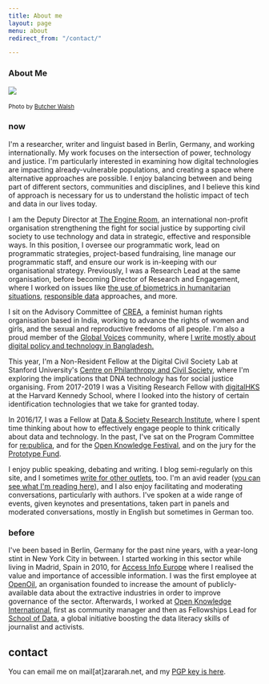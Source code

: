 ```yaml
---
title: About me
layout: page
menu: about
redirect_from: "/contact/"

---
```


### About Me

<div class="float-left mr-5" style="max-width: 20rem">
  <img src="{{ site.url }}/assets/static/profile-pic.jpg" class="img-fluid"/>​
  <p>
    <small>
      Photo by <a href="http://butcherwalsh.com/">Butcher Walsh</a>
    </small>
  </p>
</div>

### now

I'm a researcher, writer and linguist based in Berlin, Germany, and working internationally. My work focuses on the intersection of power, technology and justice. I'm particularly interested in examining how digital technologies are impacting already-vulnerable populations, and creating a space where alternative approaches are possible. I enjoy balancing between and being part of different sectors, communities and disciplines, and I believe this kind of approach is necessary for us to understand the holistic impact of tech and data in our lives today. 

I am the Deputy Director at [The Engine Room](https://www.theengineroom.org/), an international non-profit organisation strengthening the fight for social justice by supporting civil society to use technology and data in strategic, effective and responsible ways. In this position, I oversee our programmatic work, lead on programmatic strategies, project-based fundraising, line manage our programmatic staff, and ensure our work is in-keeping with our organisational strategy. Previously, I was a Research Lead at the same organisation, before becoming Director of Research and Engagement, where I worked on issues like [the use of biometrics in humanitarian situations](https://www.theengineroom.org/biometric-tech-review-report/), [responsible data](https://responsibledata.io/) approaches, and more. 

I sit on the Advisory Committee of [CREA](http://www.creaworld.org/), a feminist human rights organisation based in India, working to advance the rights of women and girls, and the sexual and reproductive freedoms of all people. I'm also a proud member of the [Global Voices](http://globalvoices.org/) community, where [I write mostly about digital policy and technology in Bangladesh.](http://globalvoices.org/author/zararahman/)

This year, I'm a Non-Resident Fellow at the Digital Civil Society Lab at Stanford University's [Centre on Philanthropy and Civil Society](https://pacscenter.stanford.edu/), where I'm exploring the implications that DNA technology has for social justice organising. From 2017-2019 I was a Visiting Research Fellow with [digitalHKS](https://projects.iq.harvard.edu/digitalhks/home) at the Harvard Kennedy School, where I looked into the history of certain identification technologies that we take for granted today.

In 2016/17, I was a Fellow at [Data & Society Research Institute](http://datasociety.net), where I spent time thinking about how to effectively engage people to think critically about data and technology. In the past, I've sat on the Program Committee for [re:publica](https://re-publica.de), and for the [Open Knowledge Festival](https://2014.okfestival.org/), and on the jury for the [Prototype Fund](http://prototypefund.de/).

I enjoy public speaking, debating and writing. I blog semi-regularly on this site, and I sometimes [write for other outlets](https://zararah.net/writing/), too. I'm an avid reader ([you can see what I'm reading here](https://www.goodreads.com/user/show/5852496-zara-rahman)), and I also enjoy facilitating and moderating conversations, particularly with authors. I've spoken at a wide range of events, given keynotes and presentations, taken part in panels and moderated conversations, mostly in English but sometimes in German too. 

### before

I've been based in Berlin, Germany for the past nine years, with a year-long stint in New York City in between. I started working in this sector while living in Madrid, Spain in 2010, for [Access Info Europe](https://www.access-info.org/) where I realised the value and importance of accessible information. I was the first employee at [OpenOil](http://openoil.net/), an organisation founded to increase the amount of publicly-available data about the extractive industries in order to improve governance of the sector. Afterwards, I worked at [Open Knowledge International](http://okfn.org/), first as community manager and then as Fellowships Lead for [School of Data](http://schoolofdata.org/), a global initiative boosting the data literacy skills of journalist and activists. 

## contact

You can email me on mail[at]zararah.net, and my [PGP key is here](/about/key/).

